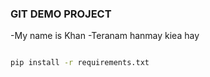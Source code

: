 ### GIT DEMO PROJECT

-My name is Khan
-Teranam hanmay kiea hay

````bash

pip install -r requirements.txt
````